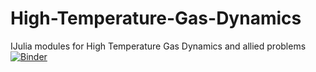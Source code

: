 # High-Temperature-Gas-Dynamics
IJulia modules for High Temperature Gas Dynamics and allied problems
[![Binder](https://mybinder.org/badge_logo.svg)](http://localhost:8889/notebooks/Desktop/IIST%20Internship/Python%20programs/Ideal%20Dissociating%20Gas.ipynb#)
